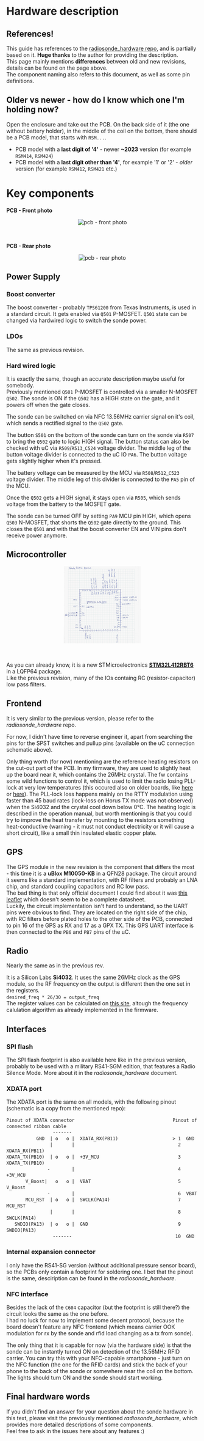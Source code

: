 # Hardware description
## References!
This guide has references to the [radiosonde_hardware repo](https://github.com/bazjo/radiosonde_hardware/tree/master/Vaisala_RS41), and is partially based on it. **Huge thanks** to the author for providing the description.<br>
This page mainly mentions **differences** between old and new revisions, details can be found on the page above.<br>
The component naming also refers to this document, as well as some pin definitions.

## Older vs newer - how do I know which one I'm holding now?
Open the enclosure and take out the PCB. On the back side of it (the one without battery holder), in the middle of the coil on the bottom, there should be a PCB model, that starts with `RSM...`.<br>
* PCB model with a **last digit of '4'** - newer **~2023** version (for example `RSM414`, `RSM424`)
* PCB model with a **last digit other than '4'**, for example '1' or '2' - *older* version (for example `RSM412`, `RSM421` etc.)


# Key components
**PCB - Front photo**
<p align="center">
<img src="./photos/front.JPG" alt="pcb - front photo" style="width:90%"/><br>
</p><br>

**PCB - Rear photo**
<p align="center">
<img src="./photos/rear.JPG" alt="pcb - rear photo" style="width:90%"/><br>
</p>


## Power Supply
### Boost converter
The boost converter - probably `TPS61200` from Texas Instruments, is used in a standard circuit. It gets enabled via `Q501` P-MOSFET. `Q501` state can be changed via hardwired logic to switch the sonde power.

### LDOs
The same as previous revision.

### Hard wired logic
It is exactly the same, though an accurate description maybe useful for somebody.<br>
Previously mentioned `Q501` P-MOSFET is controlled via a smaller N-MOSFET `Q502`. The sonde is ON if the `Q502` has a HIGH state on the gate, and it powers off when the gate closes.<br>

The sonde can be switched on via NFC 13.56MHz carrier signal on it's coil, which sends a rectified signal to the `Q502` gate.<br>

The button `S501` on the bottom of the sonde can turn on the sonde via `R507` to bring the `Q502` gate to logic HIGH signal. The button status can also be checked with uC via `R509`/`R513`_`C524` voltage divider. The middle leg of the button voltage divider is connected to the uC IO `PA6`. The button voltage gets slightly higher when it's pressed.<br>

The battery voltage can be measured by the MCU via `R508`/`R512`_`C523` voltage divider. The middle leg of this divider is connected to the `PA5` pin of the MCU. <br>

Once the `Q502` gets a HIGH signal, it stays open via `R505`, which sends voltage from the battery to the MOSFET gate.<br>

The sonde can be turned OFF by setting `PA9` MCU pin HIGH, which opens `Q503` N-MOSFET, that shorts the `Q502` gate directly to the ground. This closes the `Q501` and with that the boost converter EN and VIN pins don't receive power anymore.


## Microcontroller
<p align="center">
<img src="./photos/rs41-rsm414_uC.png" alt="pcb - front photo" style="width:40%"/><br>
</p><br>

As you can already know, it is a new STMicroelectronics [**STM32L412RBT6**](https://eu.mouser.com/datasheet/2/389/stm32l412c8-1851177.pdf) in a LQFP64 package. <br>
Like the previous revision, many of the IOs containg RC (resistor-capacitor) low pass filters.

## Frontend
It is very similar to the previous version, please refer to the *radiosonde_hardware* repo.<br>

For now, I didn't have time to reverse engineer it, apart from searching the pins for the SPST switches and pullup pins (available on the uC connection schematic above).<br>

Only thing worth (for now) mentioning are the reference heating resistors on the cut-out part of the PCB. In my firmware, they are used to slightly heat up the board near it, which contains the 26MHz crystal. The fw contains some wild functions to control it, which is used to limit the radio losing PLL-lock at very low temperatures (this occured also on older boards, like [here](https://github.com/hexameron/RS41HUP?tab=readme-ov-file#warning:~:text=Some%20RS41s%20have,resetting%20the%20chip.) or [here](https://www.areg.org.au/archives/208844#:~:text=Payload%20Testing%20Results,and%209km%20altitude.)). The PLL-lock loss happens mainly on the RTTY modulation using faster than 45 baud rates (lock-loss on Horus TX mode was not observed) when the Si4032 and the crystal cool down below 0°C. The heating logic is described in the operation manual, but worth mentioning is that you could try to improve the heat transfer by mounting to the resistors something heat-conductive (warning - it must not conduct electricity or it will cause a short circuit), like a small thin insulated elastic copper plate.

## GPS
The GPS module in the new revision is the component that differs the most - this time it is a **uBlox M10050-KB** in a QFN28 package. The circuit around it seems like a standard implementation, with RF filters and probably an LNA chip, and standard coupling capacitors and RC low pass. <br>
The bad thing is that only official document I could find about it was [this leaflet](https://content.u-blox.com/sites/default/files/UBX-M10050-KB_ProductSummary_UBX-20017986.pdf) which doesn't seem to be a complete datasheet. <br>
Luckily, the circuit implementation isn't hard to understand, so the UART pins were obvious to find. They are located on the right side of the chip, with RC filters before plated holes to the other side of the PCB, connected to pin 16 of the GPS as RX and 17 as a GPX TX. This GPS UART interface is then connected to the `PB6` and `PB7` pins of the uC.

## Radio
Nearly the same as in the previous rev.<br>

It is a Silicon Labs **Si4032**. It uses the same 26MHz clock as the GPS module, so the RF frequency on the output is different then the one set in the registers. <br>
`desired_freq * 26/30 = output_freq`<br>
The register values can be calculated on [this site](https://www.makemehack.com/2020/12/how-to-change-the-tx-frequency-of-the-vaisala-rs41-radiosonde.html), altough the frequency calulation algorithm as already implemented in the firmware.

## Interfaces
### SPI flash
The SPI flash footprint is also available here like in the previous version, probably to be used with a military RS41-SGM edition, that features a Radio Silence Mode. More about it in the *radiosonde_hardware* document.

### XDATA port
The XDATA port is the same on all models, with the following pinout (schematic is a copy from the mentioned repo):
```
Pinout of XDATA connector                                    Pinout of connected ribbon cable
                 -------                                     
           GND  | o   o |  XDATA_RX(PB11)                    > 1  GND
                |       |                                      2  XDATA_RX(PB11)
XDATA_TX(PB10)  | o   o |  +3V_MCU                             3  XDATA_TX(PB10) 
               -        |                                      4  +3V_MCU
       V_Boost|   o   o |  VBAT                                5  V_Boost
               -        |                                      6  VBAT
       MCU_RST  | o   o |  SWCLK(PA14)                         7  MCU_RST
                |       |                                      8  SWCLK(PA14)
   SWDIO(PA13)  | o   o |  GND                                 9  SWDIO(PA13)
                 -------                                      10  GND
```

### Internal expansion connector
I only have the RS41-SG version (without additional pressure sensor board), so the PCBs only contain a footprint for soldering one. I bet that the pinout is the same, desciription can be found in the *radiosonde_hardware*.

### NFC interface
Besides the lack of the `C604` capacitor (but the footprint is still there?) the circuit looks the same as the one before. <br>
I had no luck for now to implement some decent protocol, because the board doesn't feature any NFC frontend (which means carrier OOK modulation for rx by the sonde and rfid load changing as a tx from sonde).<br>

The only thing that it is capable for now (via the hardware side) is that the sonde can be instantly turned ON on detection of the 13.56MHz RFID carrier. You can try this with your NFC-capable smartphone - just turn on the NFC function (the one for the RFID cards) and stick the back of your phone to the back of the sonde or somewhere near the coil on the bottom. The lights should turn ON and the sonde should start working.


## Final hardware words
If you didn't find an answer for your question about the sonde hardware in this text, please visit the previously mentioned *radiosonde_hardware*, which provides more detailed descriptions of some components.<br>
Feel free to ask in the issues here about any features :)